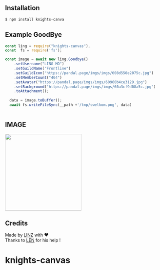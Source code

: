 ## Installation

```bash
$ npm install knights-canva
```

## Example GoodBye

```js
const ling = require("knights-canvas"),
const  fs = require('fs');

const image = await new ling.Goodbye()
    .setUsername("LING MO")
    .setGuildName("Frontline")
    .setGuildIcon("https://pandal.page/imgs/imgs/608d550e2075c.jpg")
    .setMemberCount("404")
    .setAvatar("https://pandal.page/imgs/imgs/60960b4ce3129.jpg")
    .setBackground("https://pandal.page/imgs/imgs/60a3cf9d08a5c.jpg")
    .toAttachment();
  
  data = image.toBuffer();
  await fs.writeFileSync(__path +'/tmp/swelkom.png', data)
 
```
## IMAGE 
<img src="https://pandal.page/imgs/imgs/60b0ad54166ef.jpg" height="250"></img>

## Credits

Made by [LINZ](https://github.com/Not-found-squad) with ❤️  
Thanks to [LEN](https://github.com/lenz-cmd) for his help !
# knights-canvas

